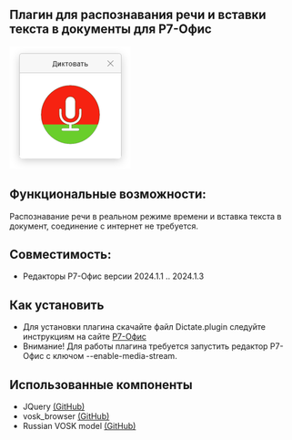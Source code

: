 ## Плагин для распознавания речи и вставки текста в документы для Р7-Офис

<img alt="Preview" width="213px" src="https://github.com/VNexsus/Dictate-plugin/blob/main/preview.png">

## Функциональные возможности:
Распознавание речи в реальном режиме времени и вставка текста в документ, соединение с интернет не требуется.

## Совместимость:
  * Редакторы Р7-Офис версии 2024.1.1 .. 2024.1.3

## Как установить
* Для установки плагина скачайте файл Dictate.plugin следуйте инструкциям на сайте <a href="https://support.r7-office.ru/desktop_editors/api_desktop_editors/api_desktop_editors_general/adding-plugins/">Р7-Офиc</a>
* Внимание! Для работы плагина требуется запустить редактор Р7-Офис с ключом --enable-media-stream.

## Использованные компоненты
* JQuery <a href="https://github.com/jquery/jquery">(GitHub)</a>
* vosk_browser <a href="https://github.com/ccoreilly/vosk-browser">(GitHub)</a>
* Russian VOSK model <a href="https://alphacephei.com/vosk/models">(GitHub)</a>
